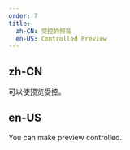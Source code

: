```yaml
---
order: 7
title:
  zh-CN: 受控的预览
  en-US: Controlled Preview
---
```


## zh-CN

可以使预览受控。

## en-US

You can make preview controlled.
